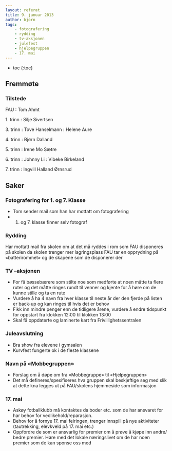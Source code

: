 ```yaml
---
layout: referat
title: 9. januar 2013
author: bjorn
tags:
    - fotografering
    - rydding
    - tv-aksjonen
    - julefest
    - hjelpegruppen
    - 17. mai
---
```



* toc
{:toc}

Fremmøte
--------

### Tilstede

FAU
: Tom Ahmt

1\. trinn
: Silje Sivertsen

3\. trinn
: Tove Hanselmann
: Helene Aure

4\. trinn
: Bjørn Dalland

5\. trinn
: Irene Mo Sætre

6\. trinn
: Johnny Li
: Vibeke Birkeland

7\. trinn
: Ingvill Halland Ørnsrud


Saker
-----

### Fotografering for 1. og 7. Klasse

-   Tom sender mail som han har mottatt om fotografering
-   1. og 7. klasse finner selv fotograf

### Rydding

Har mottatt mail fra skolen om at det må ryddes i rom som FAU disponeres
på skolen da skolen trenger mer lagringsplass FAU tar en opprydning på
«batterirommet» og de skapene som de disponerer der

### TV –aksjonen

-   For få bøssebærere som stilte noe som medførte at noen måtte ta
    flere ruter og det måtte ringes rundt til venner og kjente for å
    høre om de kunne stille og ta en rute
-   Vurdere å ha 4 navn fra hver klasse til neste år der den fjerde på
    listen er back-up og kan ringes til hvis det er behov
-   Fikk inn mindre penger enn de tidligere årene, vurdere å endre
    tidspunkt for oppstart fra klokken 12:00 til klokken 13:00
-   Skal få oppdaterte og laminerte kart fra Frivillighetssentralen

### Juleavslutning

-   Bra show fra elevene i gymsalen
-   Kurvfest fungerte ok i de fleste klassene

### Navn på «Mobbegruppen»

-   Forslag om å døpe om fra «Mobbegruppe» til «Hjelpegruppen»
-   Det må defineres/spesifiseres hva gruppen skal beskjeftige seg med
    slik at dette kna legges ut på FAU/skolens hjemmeside som
    informasjon

### 17. mai

-   Askøy fotballklubb må kontaktes da boder etc. som de har ansvaret
    for har behov for vedlikehold/reparasjon.
-   Behov for å fornye 17. mai feiringen, trenger innspill på nye
    aktiviteter (tautrekking, elevkveld på 17. mai etc.)
-   Oppfordre de som er ansvarlig for premier om å prøve å kjøpe inn
    andre/ bedre premier. Høre med det lokale næringslivet om de har
    noen premier som de kan sponse oss med